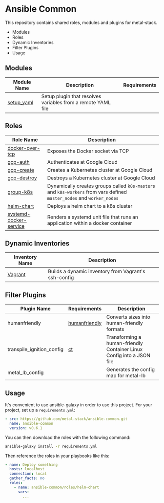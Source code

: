 # Ansible Common

This repository contains shared roles, modules and plugins for metal-stack.

<!-- TOC depthfrom:2 depthto:6 withlinks:false updateonsave:false orderedlist:false -->

- Modules
- Roles
- Dynamic Inventories
- Filter Plugins
- Usage

<!-- /TOC -->

## Modules

| Module Name                               | Description                                                  | Requirements      |
| ----------------------------------------- | ------------------------------------------------------------ | ----------------- |
| [setup_yaml](library/setup_yaml.py)       | Setup plugin that resolves variables from a remote YAML file |                   |

## Roles

| Role Name                                              | Description                                                                                                           |
| ------------------------------------------------------ | --------------------------------------------------------------------------------------------------------------------- |
| [docker-over-tcp](roles/docker-over-tcp)               | Exposes the Docker socket via TCP                                                                                     |
| [gcp-auth](roles/gcp-auth)                             | Authenticates at Google Cloud                                                                                         |
| [gcp-create](roles/gcp-create)                         | Creates a Kubernetes cluster at Google Cloud                                                                          |
| [gcp-destroy](roles/gcp-destroy)                       | Destroys a Kubernetes cluster at Google Cloud                                                                         |
| [group-k8s](roles/group-k8s)                           | Dynamically creates groups called `k8s-masters` and `k8s-workers` from vars defined `master_nodes` and `worker_nodes` |
| [helm-chart](roles/helm-chart)                         | Deploys a helm chart to a k8s cluster                                                                                 |
| [systemd-docker-service](roles/systemd-docker-service) | Renders a systemd unit file that runs an application within a docker container                                        |

## Dynamic Inventories

| Inventory Name               | Description                                          |
| ---------------------------- | ---------------------------------------------------- |
| [Vagrant](inventory/vagrant) | Builds a dynamic inventory from Vagrant's ssh-config |

## Filter Plugins

| Plugin Name               | Requirements                                                               | Description                                                           |
| ------------------------- | -------------------------------------------------------------------------- | --------------------------------------------------------------------- |
| humanfriendly             | [humanfriendly](https://github.com/xolox/python-humanfriendly)             | Converts sizes into human-friendly formats                            |
| transpile_ignition_config | [ct](https://github.com/coreos/container-linux-config-transpiler/releases) | Transforming a human-friendly Container Linux Config into a JSON file |
| metal_lb_config           |                                                                            | Generates the config map for metal-lb                                 |

## Usage

It's convenient to use ansible-galaxy in order to use this project. For your project, set up a `requirements.yml`:

```yaml
- src: https://github.com/metal-stack/ansible-common.git
  name: ansible-common
  version: v0.6.1
```

You can then download the roles with the following command:

```bash
ansible-galaxy install -r requirements.yml
```

Then reference the roles in your playbooks like this:

```yaml
- name: Deploy something
  hosts: localhost
  connection: local
  gather_facts: no
  roles:
    - name: ansible-common/roles/helm-chart
      vars:
        ...
```
